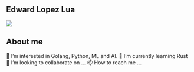 ## Edward Lopez Lua

<img src="https://ibb.co/1QzpZFh">

## About me

👀 I’m interested in Golang, Python, ML and AI.
🌱 I’m currently learning Rust
💞️ I’m looking to collaborate on ...
📫 How to reach me ...
